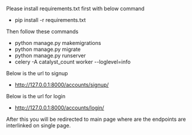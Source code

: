 Please install requirements.txt first with below command

 - pip install -r requirements.txt

Then follow these commands

- python manage.py makemigrations
- python manage.py migrate
- python manage.py runserver
- celery -A catalyst_count worker --loglevel=info

Below is the url to signup

- http://127.0.0.1:8000/accounts/signup/

Below is the url for login

- http://127.0.0.1:8000/accounts/login/

After this you will be redirected to main page where are the endpoints are interlinked on single page.


